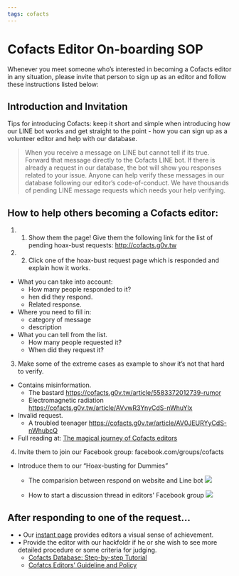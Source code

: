 ```yaml
---
tags: cofacts
---
```


Cofacts Editor On-boarding SOP
=====

Whenever you meet someone who’s interested in becoming a Cofacts editor in any situation, please invite that person to sign up as an editor and follow these instructions listed below:

## Introduction and Invitation

Tips for introducing Cofacts: keep it short and simple when introducing how our LINE bot works and get straight to the point - how you can sign up as a volunteer editor and help with our database.

> When you receive a message on LINE but cannot tell if its true.
Forward that message directly to the Cofacts LINE bot.
> If there is already a request in our database, the bot will show you responses related to your issue.
> Anyone can help verify these messages in our database following our editor’s code-of-conduct.
> We have thousands of pending LINE message requests which needs your help verifying.


## How to help others becoming a Cofacts editor:

1. 1.	Show them the page! Give them the following link for the list of pending hoax-bust requests: http://cofacts.g0v.tw
2. 2.	Click one of the hoax-bust request page which is responded and explain how it works.
  - What you can take into account:
    - How many people responded to it?
    - hen did they respond.
    - Related response.
  - Where you need to fill in:
    - category of message
    - description
  - What you can tell from the list.
    - How many people requested it?
    - When did they request it?
3. Make some of the extreme cases as example to show it’s not that hard to verify.
  - Contains misinformation.
    - The bastard https://cofacts.g0v.tw/article/5583372012739-rumor
    - Electromagnetic radiation https://cofacts.g0v.tw/article/AVvwR3YnyCdS-nWhuYlx
  - Invalid request.
    - A troubled teenager https://cofacts.g0v.tw/article/AV0JEURYyCdS-nWhubcQ
  - Full reading at: [The magical journey of Cofacts editors](https://hackmd.io/c/B1ul5U86-/%2Fs%2FSJyNsLIpb)
4. Invite them to join our Facebook group: facebook.com/groups/cofacts
  - Introduce them to our “Hoax-busting for Dummies”
    - The comparision between respond on website and Line bot
    ![](https://g0vhackmd.blob.core.windows.net/g0v-hackmd-images/upload_e0570062cffdabdf130df4fcfaa75d22)

    - How to start a discussion thread in editors' Facebook group 
    ![](https://g0vhackmd.blob.core.windows.net/g0v-hackmd-images/upload_07e9bdac4e9bd94428b1e711845cbc61)


## After responding to one of the request…

- •	Our [instant page](cofacts.g0v.tw/instant) provides editors a visual sense of achievement.
- •	Provide the editor with our hackfoldr if he or she wish to see more detailed procedure or some criteria for judging.
  - [Cofacts Database: Step-by-step Tutorial](http://beta.hackfoldr.org/cofacts/https%253A%252F%252Fhackmd.io%252Fs%252FrJ5k5lskb)
  - [Cofatcs Editors’ Guideline and Policy](http://beta.hackfoldr.org/cofacts/https%253A%252F%252Fhackmd.io%252Fs%252FBJ1fgi2lb)
